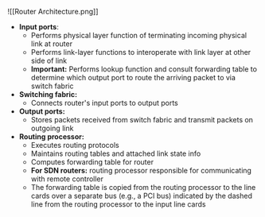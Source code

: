 ![[Router Architecture.png]]
- **Input ports**: 
	- Performs physical layer function of terminating incoming physical link at router
	- Performs link-layer functions to interoperate with link layer at other side of link
	- **Important:** Performs lookup function and consult forwarding table to determine which output port to route the arriving packet to via switch fabric
- **Switching fabric:**
	- Connects router's input ports to output ports
- **Output ports:**
	- Stores packets received from switch fabric and transmit packets on outgoing link
- **Routing processor:**
	- Executes routing protocols
	- Maintains routing tables and attached link state info
	- Computes forwarding table for router
	- **For SDN routers:** routing processor responsible for communicating with remote controller
	- The forwarding table is copied from the routing processor to the line cards over a separate bus (e.g., a PCI bus) indicated by the dashed line from the routing processor to the input line cards


